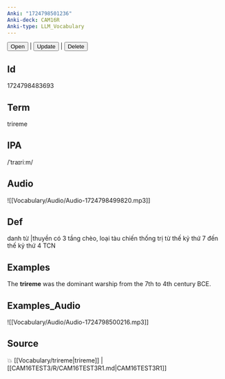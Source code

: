 ```yaml
---
Anki: "1724798501236"
Anki-deck: CAM16R
Anki-type: LLM_Vocabulary
---
```

<button class="anki-btn-open">Open</button> | <button class="anki-btn-update">Update</button> | <button class="anki-btn-delete">Delete</button>

## Id
1724798483693
## Term
trireme
## IPA
 /ˈtraɪriːm/
## Audio
 ![[Vocabulary/Audio/Audio-1724798499820.mp3]]

## Def
 danh từ |thuyền có 3 tầng chèo, loại tàu chiến thống trị từ thế kỷ thứ 7 đến thế kỷ thứ 4 TCN 
## Examples
The **trireme** was the dominant warship from the 7th to 4th century BCE.

## Examples_Audio
![[Vocabulary/Audio/Audio-1724798500216.mp3]]
## Source
💥 [[Vocabulary/trireme|trireme]] |  [[CAM16TEST3/R/CAM16TEST3R1.md|CAM16TEST3R1]]